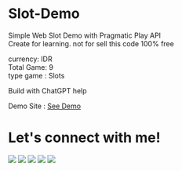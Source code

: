 # Slot-Demo

Simple Web Slot Demo with Pragmatic Play API <br>
Create for learning. not for sell this code 100% free

currency: IDR <br>
Total Game: 9 <br>
type game : Slots <br>

Build with ChatGPT help

Demo Site : <a href="https://demo-slot.nandz.my.id">See Demo</a>

# Let's connect with me!
<p>
    <a href="https://nandz.my.id/" target="_blank"><img src="https://img.shields.io/badge/Website-https://nandz.my.id-blue?" /></a>
    <a href="https://nandz.store/" target="_blank"><img src="https://img.shields.io/badge/Store-https://nandz.store/-blue" /></a>
    <a href="https://facebook.com/128.192.i98i/" target="_blank"><img src="https://img.shields.io/badge/Facebook-Tinandar%20Hermawan-blue" /></a>
    <a href="https://twitter.com/prodbynandz" target="_blank"><img src="https://img.shields.io/badge/Twitter-Nandz-blue" /></a>
    <a href="https://instagram.com/@prodbynandz" target="_blank"><img src="https://img.shields.io/badge/Instagram-@prodbynandz-blue" /></a>
</p> 
